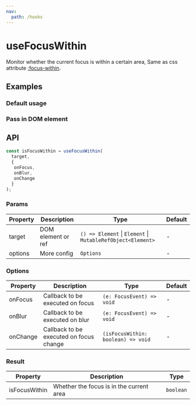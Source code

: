 ```yaml
---
nav:
  path: /hooks
---
```


# useFocusWithin

Monitor whether the current focus is within a certain area, Same as css attribute [:focus-within](https://developer.mozilla.org/en-US/docs/Web/CSS/:focus-within).

## Examples

### Default usage

<code src="./demo/demo1.tsx"></code>

### Pass in DOM element

<code src="./demo/demo2.tsx"></code>

## API

```typescript
const isFocusWithin = useFocusWithin(
  target,
  {
   onFocus,
   onBlur,
   onChange
  }
);
```

### Params

| Property | Description        | Type                                                        | Default |
| -------- | ------------------ | ----------------------------------------------------------- | ------- |
| target   | DOM element or ref | `() => Element` \| `Element` \| `MutableRefObject<Element>` | -       |
| options  | More config        | `Options`                                                   | -       |

### Options

| Property | Description                             | Type                               | Default |
| -------- | --------------------------------------- | ---------------------------------- | ------- |
| onFocus  | Callback to be executed on focus        | `(e: FocusEvent) => void`          | -       |
| onBlur   | Callback to be executed on blur         | `(e: FocusEvent) => void`          | -       |
| onChange | Callback to be executed on focus change | `(isFocusWithin: boolean) => void` | -       |

### Result

| Property      | Description                              | Type      |
| ------------- | ---------------------------------------- | --------- |
| isFocusWithin | Whether the focus is in the current area | `boolean` |
